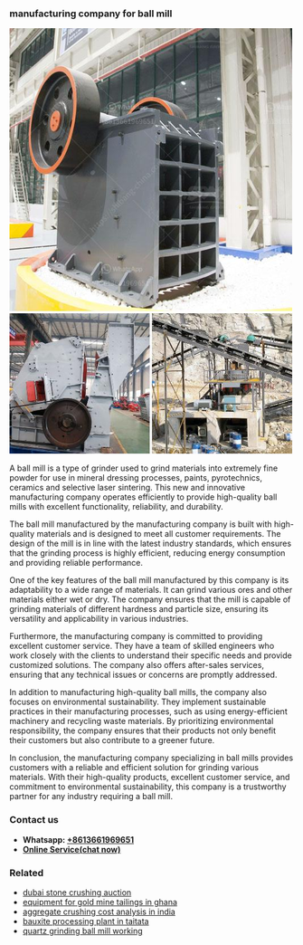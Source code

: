 <h3>manufacturing company for ball mill</h3><img src='1702950183.jpg' alt=''><p>A ball mill is a type of grinder used to grind materials into extremely fine powder for use in mineral dressing processes, paints, pyrotechnics, ceramics and selective laser sintering. This new and innovative manufacturing company operates efficiently to provide high-quality ball mills with excellent functionality, reliability, and durability.</p><p>The ball mill manufactured by the manufacturing company is built with high-quality materials and is designed to meet all customer requirements. The design of the mill is in line with the latest industry standards, which ensures that the grinding process is highly efficient, reducing energy consumption and providing reliable performance.</p><p>One of the key features of the ball mill manufactured by this company is its adaptability to a wide range of materials. It can grind various ores and other materials either wet or dry. The company ensures that the mill is capable of grinding materials of different hardness and particle size, ensuring its versatility and applicability in various industries.</p><p>Furthermore, the manufacturing company is committed to providing excellent customer service. They have a team of skilled engineers who work closely with the clients to understand their specific needs and provide customized solutions. The company also offers after-sales services, ensuring that any technical issues or concerns are promptly addressed.</p><p>In addition to manufacturing high-quality ball mills, the company also focuses on environmental sustainability. They implement sustainable practices in their manufacturing processes, such as using energy-efficient machinery and recycling waste materials. By prioritizing environmental responsibility, the company ensures that their products not only benefit their customers but also contribute to a greener future.</p><p>In conclusion, the manufacturing company specializing in ball mills provides customers with a reliable and efficient solution for grinding various materials. With their high-quality products, excellent customer service, and commitment to environmental sustainability, this company is a trustworthy partner for any industry requiring a ball mill.</p><h3>Contact us</h3><ul><li><strong>Whatsapp:&nbsp;<a href="https://wa.me/8613661969651">+8613661969651</a></strong></li><li><a href="https://swt.shibang-china.com/?git&amp;zhl&amp;manufacturing company for ball mill"><strong>Online Service(chat now)</strong></a></li></ul><h3>Related</h3><ul><li><a href='dubai stone crushing auction.md'>dubai stone crushing auction</a></li><li><a href='equipment for gold mine tailings in ghana.md'>equipment for gold mine tailings in ghana</a></li><li><a href='aggregate crushing cost analysis in india.md'>aggregate crushing cost analysis in india</a></li><li><a href='bauxite processing plant in taitata.md'>bauxite processing plant in taitata</a></li><li><a href='quartz grinding ball mill working.md'>quartz grinding ball mill working</a></li></ul>